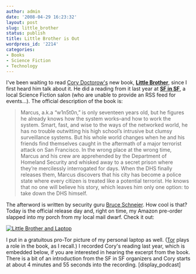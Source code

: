 ```yaml
---
author: admin
date: '2008-04-29 16:23:32'
layout: post
slug: little_brother
status: publish
title: Little Brother is Out
wordpress_id: '2214'
categories:
- Books
- Science Fiction
- Technology
---
```


I've been waiting to read [Cory Doctorow's](http://www.craphound.com)
new book, **[Little
Brother](http://www.amazon.com/Little-Brother-Cory-Doctorow/dp/0765319853)**,
since I first heard him talk about it. He did a reading from it last
year at **[SF in SF](http://www.sfinsf.org/)**, a local Science Fiction
salon (who are unable to provide an RSS feed for events...). The
official description of the book is:

> Marcus, a.k.a “w1n5t0n,” is only seventeen years old, but he figures
> he already knows how the system works–and how to work the system.
> Smart, fast, and wise to the ways of the networked world, he has no
> trouble outwitting his high school’s intrusive but clumsy surveillance
> systems. But his whole world changes when he and his friends find
> themselves caught in the aftermath of a major terrorist attack on San
> Francisco. In the wrong place at the wrong time, Marcus and his crew
> are apprehended by the Department of Homeland Security and whisked
> away to a secret prison where they’re mercilessly interrogated for
> days. When the DHS finally releases them, Marcus discovers that his
> city has become a police state where every citizen is treated like a
> potential terrorist. He knows that no one will believe his story,
> which leaves him only one option: to take down the DHS himself.

The afterword is written by security guru [Bruce
Schneier](http://www.schneier.com/blog/). How cool is that? Today is the
official release day and, right on time, my Amazon pre-order slapped
into my porch from my local mail dwarf. Check it out:

[![Little Brother and
Laptop](http://farm4.static.flickr.com/3202/2452405067_93f9d8c846.jpg)](http://www.flickr.com/photos/albill/2452405067/ "Little Brother and Laptop by albill, on Flickr")

I put in a gratuitous pro-Tor picture of my personal laptop as well.
([Tor](http://tor.eff.org) plays a role in the book, as I recall.) I
recorded Cory's reading last year, which is embedded below, if you are
interested in hearing the excerpt from the book. There is a bit of an
introduction from the SF in SF organizers and Cory starts at about 4
minutes and 55 seconds into the recording. [display\_podcast]
